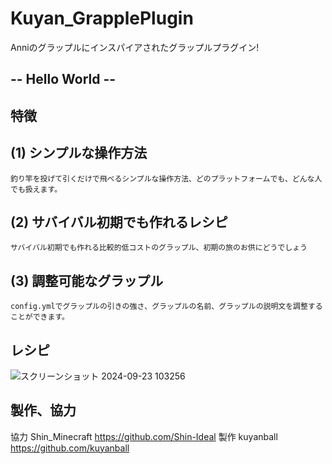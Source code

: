 # Kuyan_GrapplePlugin
Anniのグラップルにインスパイアされたグラップルプラグイン!

## -- Hello World --

## 特徴
## (1) シンプルな操作方法
    釣り竿を投げて引くだけで飛べるシンプルな操作方法、どのプラットフォームでも、どんな人でも扱えます。
## (2) サバイバル初期でも作れるレシピ
    サバイバル初期でも作れる比較的低コストのグラップル、初期の旅のお供にどうでしょう
## (3) 調整可能なグラップル
    config.ymlでグラップルの引きの強さ、グラップルの名前、グラップルの説明文を調整することができます。

## レシピ

![スクリーンショット 2024-09-23 103256](https://github.com/user-attachments/assets/7213029b-6cd2-435d-a59c-86441658e4dc)

## 製作、協力

協力 Shin_Minecraft https://github.com/Shin-Ideal 
製作 kuyanball https://github.com/kuyanball
